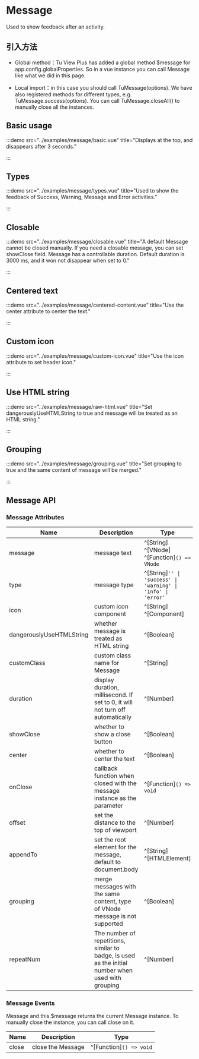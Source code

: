 # Message

Used to show feedback after an activity.

## 引入方法

- Global method：Tu View Plus has added a global method $message for app.config.globalProperties. So in a vue instance you can call Message like what we did in this page.

- Local import：in this case you should call TuMessage(options). We have also registered methods for different types, e.g. TuMessage.success(options). You can call TuMessage.closeAll() to manually close all the instances.

## Basic usage

:::demo src="../examples/message/basic.vue" title="Displays at the top, and disappears after 3 seconds."

:::

## Types

:::demo src="../examples/message/types.vue" title="Used to show the feedback of Success, Warning, Message and Error activities."

:::

## Closable

:::demo src="../examples/message/closable.vue" title="A default Message cannot be closed manually. If you need a closable message, you can set showClose field. Message has a controllable duration. Default duration is 3000 ms, and it won not disappear when set to 0."

:::

## Centered text

:::demo src="../examples/message/centered-content.vue" title="Use the center attribute to center the text."

:::

## Custom icon

:::demo src="../examples/message/custom-icon.vue" title="Use the icon attribute to set header icon."

:::

## Use HTML string

:::demo src="../examples/message/raw-html.vue" title="Set dangerouslyUseHTMLString to true and message will be treated as an HTML string."

:::

## Grouping

:::demo src="../examples/message/grouping.vue" title="Set grouping to true and the same content of message will be merged."

:::

## Message API

### Message Attributes

| Name | Description | Type | Default |
| ------ | ---- | ---- | :----: |
| message | message text | ^[String] ^[VNode] ^[Function]`() => VNode` | - |
| type | message type | ^[String]`'' \| 'success' \| 'warning' \| 'info' \| 'error'` | '' |
| icon | custom icon component | ^[String] ^[Component] | - |
| dangerouslyUseHTMLString | whether message is treated as HTML string | ^[Boolean] | false |
| customClass | custom class name for Message | ^[String] | '' |
| duration | display duration, millisecond. If set to 0, it will not turn off automatically | ^[Number] | - |
| showClose | whether to show a close button | ^[Boolean] | false |
| center | whether to center the text | ^[Boolean] | false |
| onClose | callback function when closed with the message instance as the parameter | ^[Function]`() => void` | - |
| offset | set the distance to the top of viewport | ^[Number] | 16 |
| appendTo | set the root element for the message, default to document.body | ^[String] ^[HTMLElement] | - |
| grouping | merge messages with the same content, type of VNode message is not supported | ^[Boolean] | false |
| repeatNum | The number of repetitions, similar to badge, is used as the initial number when used with grouping | ^[Number] | 1 |

### Message Events

Message and this.$message returns the current Message instance. To manually close the instance, you can call close on it.

| Name | Description | Type |
| ------ | ---- | ---- |
| close | close the Message | ^[Function]`() => void` |
